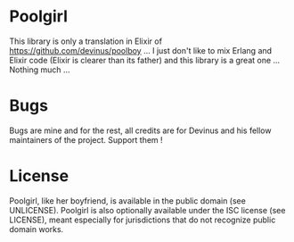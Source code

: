 # Poolgirl

This library is only a translation in Elixir of https://github.com/devinus/poolboy ... 
I just don't like to mix Erlang and Elixir code (Elixir is clearer than its father) and this library is a great one ... Nothing much ...

# Bugs
Bugs are mine and for the rest, all credits are for Devinus and his fellow maintainers of the project. Support them ! 

# License

Poolgirl, like her boyfriend, is available in the public domain (see UNLICENSE). Poolgirl is also optionally available under the ISC license (see LICENSE), meant especially for jurisdictions that do not recognize public domain works.